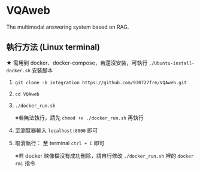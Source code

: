 # VQAweb
The multimodal answering system based on RAG.

## 執行方法 (Linux terminal)
★ 需用到 docker、docker-compose，若還沒安裝，可執行 ```./Ubuntu-install-docker.sh``` 安裝腳本
1. ```git clone -b integration https://github.com/930727fre/VQAweb.git```
2. ```cd VQAweb```
3. ```./docker_run.sh ```

   ※若無法執行，請先 ```chmod +x ./docker_run.sh``` 再執行
4. 至瀏覽器輸入 ```localhost:8000``` 即可

5. 取消執行： 至 terminal ```ctrl + C``` 即可

   ※若 docker 映像檔沒有成功刪除，請自行修改 ```./docker_run.sh``` 裡的 ```docker rmi``` 指令
